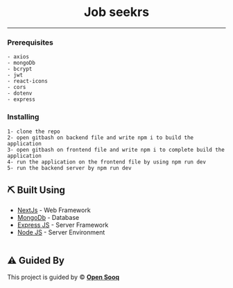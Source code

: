 
<h1 align="center">Job seekrs</h1>

---

### Prerequisites
```
- axios
- mongoDb
- bcrypt
- jwt
- react-icons
- cors
- dotenv
- express

```

### Installing

```
1- clone the repo
2- open gitbash on backend file and write npm i to build the application
3- open gitbash on frontend file and write npm i to complete build the application
4- run the application on the frontend file by using npm run dev
5- run the backend server by npm run dev

```

## ⛏️ Built Using <a name = "built_using"></a>
- [NextJs](https://nextjs.org/) -  Web Framework
- [MongoDb](https://www.mysql.com/) - Database
- [Express JS](https://expressjs.com/) - Server Framework
- [Node JS](https://nodejs.org/en/) - Server Environment

```

```
## ⚠️ Guided By <a name = "guided_by"></a>
This project is guided by ©️ **[Open Sooq](https://jo.opensooq.com/en)**
